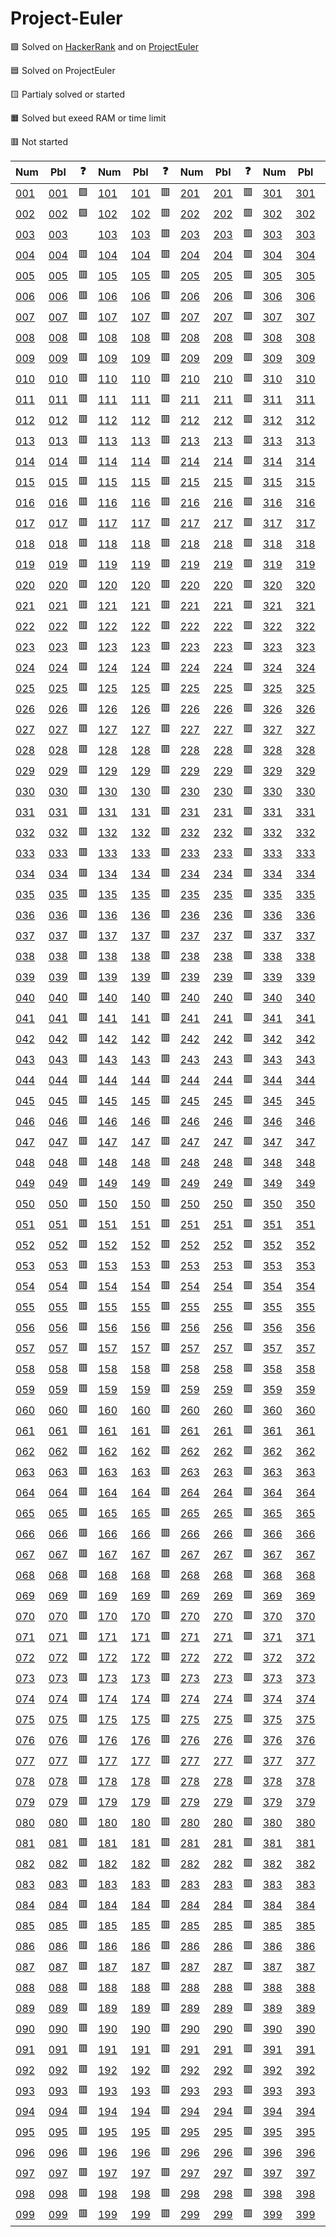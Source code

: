 # Project-Euler

🟩 Solved on [HackerRank](https://www.hackerrank.com/contests/projecteuler) and on [ProjectEuler](https://projecteuler.net)

🟦 Solved on ProjectEuler

🟨 Partialy solved or started

🟧 Solved but exeed RAM or time limit

🟥 Not started


| Num | Pbl | ❓ | Num | Pbl | ❓ | Num | Pbl | ❓ | Num | Pbl | ❓ |
| --- | --- | --- | --- | --- | --- | --- | --- | --- | --- | --- | --- |
| [001](python/001.py) | [001] | 🟩 | [101](python/101.py) | [101] | 🟥 | [201](python/201.py) | [201] | 🟥 | [301](python/301.py) | [301] | 🟥 |
| [002](python/002.py) | [002] | 🟩 | [102](python/102.py) | [102] | 🟥 | [202](python/202.py) | [202] | 🟥 | [302](python/302.py) | [302] | 🟥 |
| [003](python/003.py) | [003] |  | [103](python/103.py) | [103] | 🟥 | [203](python/203.py) | [203] | 🟥 | [303](python/303.py) | [303] | 🟥 |
| [004](python/004.py) | [004] | 🟥 | [104](python/104.py) | [104] | 🟥 | [204](python/204.py) | [204] | 🟥 | [304](python/304.py) | [304] | 🟥 |
| [005](python/005.py) | [005] | 🟥 | [105](python/105.py) | [105] | 🟥 | [205](python/205.py) | [205] | 🟥 | [305](python/305.py) | [305] | 🟥 |
| [006](python/006.py) | [006] | 🟥 | [106](python/106.py) | [106] | 🟥 | [206](python/206.py) | [206] | 🟥 | [306](python/306.py) | [306] | 🟥 |
| [007](python/007.py) | [007] | 🟥 | [107](python/107.py) | [107] | 🟥 | [207](python/207.py) | [207] | 🟥 | [307](python/307.py) | [307] | 🟥 |
| [008](python/008.py) | [008] | 🟥 | [108](python/108.py) | [108] | 🟥 | [208](python/208.py) | [208] | 🟥 | [308](python/308.py) | [308] | 🟥 |
| [009](python/009.py) | [009] | 🟥 | [109](python/109.py) | [109] | 🟥 | [209](python/209.py) | [209] | 🟥 | [309](python/309.py) | [309] | 🟥 |
| [010](python/010.py) | [010] | 🟥 | [110](python/110.py) | [110] | 🟥 | [210](python/210.py) | [210] | 🟥 | [310](python/310.py) | [310] | 🟥 |
| [011](python/011.py) | [011] | 🟥 | [111](python/111.py) | [111] | 🟥 | [211](python/211.py) | [211] | 🟥 | [311](python/311.py) | [311] | 🟥 |
| [012](python/012.py) | [012] | 🟥 | [112](python/112.py) | [112] | 🟥 | [212](python/212.py) | [212] | 🟥 | [312](python/312.py) | [312] | 🟥 |
| [013](python/013.py) | [013] | 🟥 | [113](python/113.py) | [113] | 🟥 | [213](python/213.py) | [213] | 🟥 | [313](python/313.py) | [313] | 🟥 |
| [014](python/014.py) | [014] | 🟥 | [114](python/114.py) | [114] | 🟥 | [214](python/214.py) | [214] | 🟥 | [314](python/314.py) | [314] | 🟥 |
| [015](python/015.py) | [015] | 🟥 | [115](python/115.py) | [115] | 🟥 | [215](python/215.py) | [215] | 🟥 | [315](python/315.py) | [315] | 🟥 |
| [016](python/016.py) | [016] | 🟥 | [116](python/116.py) | [116] | 🟥 | [216](python/216.py) | [216] | 🟥 | [316](python/316.py) | [316] | 🟥 |
| [017](python/017.py) | [017] | 🟥 | [117](python/117.py) | [117] | 🟥 | [217](python/217.py) | [217] | 🟥 | [317](python/317.py) | [317] | 🟥 |
| [018](python/018.py) | [018] | 🟥 | [118](python/118.py) | [118] | 🟥 | [218](python/218.py) | [218] | 🟥 | [318](python/318.py) | [318] | 🟥 |
| [019](python/019.py) | [019] | 🟥 | [119](python/119.py) | [119] | 🟥 | [219](python/219.py) | [219] | 🟥 | [319](python/319.py) | [319] | 🟥 |
| [020](python/020.py) | [020] | 🟥 | [120](python/120.py) | [120] | 🟥 | [220](python/220.py) | [220] | 🟥 | [320](python/320.py) | [320] | 🟥 |
| [021](python/021.py) | [021] | 🟥 | [121](python/121.py) | [121] | 🟥 | [221](python/221.py) | [221] | 🟥 | [321](python/321.py) | [321] | 🟥 |
| [022](python/022.py) | [022] | 🟥 | [122](python/122.py) | [122] | 🟥 | [222](python/222.py) | [222] | 🟥 | [322](python/322.py) | [322] | 🟥 |
| [023](python/023.py) | [023] | 🟥 | [123](python/123.py) | [123] | 🟥 | [223](python/223.py) | [223] | 🟥 | [323](python/323.py) | [323] | 🟥 |
| [024](python/024.py) | [024] | 🟥 | [124](python/124.py) | [124] | 🟥 | [224](python/224.py) | [224] | 🟥 | [324](python/324.py) | [324] | 🟥 |
| [025](python/025.py) | [025] | 🟥 | [125](python/125.py) | [125] | 🟥 | [225](python/225.py) | [225] | 🟥 | [325](python/325.py) | [325] | 🟥 |
| [026](python/026.py) | [026] | 🟥 | [126](python/126.py) | [126] | 🟥 | [226](python/226.py) | [226] | 🟥 | [326](python/326.py) | [326] | 🟥 |
| [027](python/027.py) | [027] | 🟥 | [127](python/127.py) | [127] | 🟥 | [227](python/227.py) | [227] | 🟥 | [327](python/327.py) | [327] | 🟥 |
| [028](python/028.py) | [028] | 🟥 | [128](python/128.py) | [128] | 🟥 | [228](python/228.py) | [228] | 🟥 | [328](python/328.py) | [328] | 🟥 |
| [029](python/029.py) | [029] | 🟥 | [129](python/129.py) | [129] | 🟥 | [229](python/229.py) | [229] | 🟥 | [329](python/329.py) | [329] | 🟥 |
| [030](python/030.py) | [030] | 🟥 | [130](python/130.py) | [130] | 🟥 | [230](python/230.py) | [230] | 🟥 | [330](python/330.py) | [330] | 🟥 |
| [031](python/031.py) | [031] | 🟥 | [131](python/131.py) | [131] | 🟥 | [231](python/231.py) | [231] | 🟥 | [331](python/331.py) | [331] | 🟥 |
| [032](python/032.py) | [032] | 🟥 | [132](python/132.py) | [132] | 🟥 | [232](python/232.py) | [232] | 🟥 | [332](python/332.py) | [332] | 🟥 |
| [033](python/033.py) | [033] | 🟥 | [133](python/133.py) | [133] | 🟥 | [233](python/233.py) | [233] | 🟥 | [333](python/333.py) | [333] | 🟥 |
| [034](python/034.py) | [034] | 🟥 | [134](python/134.py) | [134] | 🟥 | [234](python/234.py) | [234] | 🟥 | [334](python/334.py) | [334] | 🟥 |
| [035](python/035.py) | [035] | 🟥 | [135](python/135.py) | [135] | 🟥 | [235](python/235.py) | [235] | 🟥 | [335](python/335.py) | [335] | 🟥 |
| [036](python/036.py) | [036] | 🟥 | [136](python/136.py) | [136] | 🟥 | [236](python/236.py) | [236] | 🟥 | [336](python/336.py) | [336] | 🟥 |
| [037](python/037.py) | [037] | 🟥 | [137](python/137.py) | [137] | 🟥 | [237](python/237.py) | [237] | 🟥 | [337](python/337.py) | [337] | 🟥 |
| [038](python/038.py) | [038] | 🟥 | [138](python/138.py) | [138] | 🟥 | [238](python/238.py) | [238] | 🟥 | [338](python/338.py) | [338] | 🟥 |
| [039](python/039.py) | [039] | 🟥 | [139](python/139.py) | [139] | 🟥 | [239](python/239.py) | [239] | 🟥 | [339](python/339.py) | [339] | 🟥 |
| [040](python/040.py) | [040] | 🟥 | [140](python/140.py) | [140] | 🟥 | [240](python/240.py) | [240] | 🟥 | [340](python/340.py) | [340] | 🟥 |
| [041](python/041.py) | [041] | 🟥 | [141](python/141.py) | [141] | 🟥 | [241](python/241.py) | [241] | 🟥 | [341](python/341.py) | [341] | 🟥 |
| [042](python/042.py) | [042] | 🟥 | [142](python/142.py) | [142] | 🟥 | [242](python/242.py) | [242] | 🟥 | [342](python/342.py) | [342] | 🟥 |
| [043](python/043.py) | [043] | 🟥 | [143](python/143.py) | [143] | 🟥 | [243](python/243.py) | [243] | 🟥 | [343](python/343.py) | [343] | 🟥 |
| [044](python/044.py) | [044] | 🟥 | [144](python/144.py) | [144] | 🟥 | [244](python/244.py) | [244] | 🟥 | [344](python/344.py) | [344] | 🟥 |
| [045](python/045.py) | [045] | 🟥 | [145](python/145.py) | [145] | 🟥 | [245](python/245.py) | [245] | 🟥 | [345](python/345.py) | [345] | 🟥 |
| [046](python/046.py) | [046] | 🟥 | [146](python/146.py) | [146] | 🟥 | [246](python/246.py) | [246] | 🟥 | [346](python/346.py) | [346] | 🟥 |
| [047](python/047.py) | [047] | 🟥 | [147](python/147.py) | [147] | 🟥 | [247](python/247.py) | [247] | 🟥 | [347](python/347.py) | [347] | 🟥 |
| [048](python/048.py) | [048] | 🟥 | [148](python/148.py) | [148] | 🟥 | [248](python/248.py) | [248] | 🟥 | [348](python/348.py) | [348] | 🟥 |
| [049](python/049.py) | [049] | 🟥 | [149](python/149.py) | [149] | 🟥 | [249](python/249.py) | [249] | 🟥 | [349](python/349.py) | [349] | 🟥 |
| [050](python/050.py) | [050] | 🟥 | [150](python/150.py) | [150] | 🟥 | [250](python/250.py) | [250] | 🟥 | [350](python/350.py) | [350] | 🟥 |
| [051](python/051.py) | [051] | 🟥 | [151](python/151.py) | [151] | 🟥 | [251](python/251.py) | [251] | 🟥 | [351](python/351.py) | [351] | 🟥 |
| [052](python/052.py) | [052] | 🟥 | [152](python/152.py) | [152] | 🟥 | [252](python/252.py) | [252] | 🟥 | [352](python/352.py) | [352] | 🟥 |
| [053](python/053.py) | [053] | 🟥 | [153](python/153.py) | [153] | 🟥 | [253](python/253.py) | [253] | 🟥 | [353](python/353.py) | [353] | 🟥 |
| [054](python/054.py) | [054] | 🟥 | [154](python/154.py) | [154] | 🟥 | [254](python/254.py) | [254] | 🟥 | [354](python/354.py) | [354] | 🟥 |
| [055](python/055.py) | [055] | 🟥 | [155](python/155.py) | [155] | 🟥 | [255](python/255.py) | [255] | 🟥 | [355](python/355.py) | [355] | 🟥 |
| [056](python/056.py) | [056] | 🟥 | [156](python/156.py) | [156] | 🟥 | [256](python/256.py) | [256] | 🟥 | [356](python/356.py) | [356] | 🟥 |
| [057](python/057.py) | [057] | 🟥 | [157](python/157.py) | [157] | 🟥 | [257](python/257.py) | [257] | 🟥 | [357](python/357.py) | [357] | 🟥 |
| [058](python/058.py) | [058] | 🟥 | [158](python/158.py) | [158] | 🟥 | [258](python/258.py) | [258] | 🟥 | [358](python/358.py) | [358] | 🟥 |
| [059](python/059.py) | [059] | 🟥 | [159](python/159.py) | [159] | 🟥 | [259](python/259.py) | [259] | 🟥 | [359](python/359.py) | [359] | 🟥 |
| [060](python/060.py) | [060] | 🟥 | [160](python/160.py) | [160] | 🟥 | [260](python/260.py) | [260] | 🟥 | [360](python/360.py) | [360] | 🟥 |
| [061](python/061.py) | [061] | 🟥 | [161](python/161.py) | [161] | 🟥 | [261](python/261.py) | [261] | 🟥 | [361](python/361.py) | [361] | 🟥 |
| [062](python/062.py) | [062] | 🟥 | [162](python/162.py) | [162] | 🟥 | [262](python/262.py) | [262] | 🟥 | [362](python/362.py) | [362] | 🟥 |
| [063](python/063.py) | [063] | 🟥 | [163](python/163.py) | [163] | 🟥 | [263](python/263.py) | [263] | 🟥 | [363](python/363.py) | [363] | 🟥 |
| [064](python/064.py) | [064] | 🟥 | [164](python/164.py) | [164] | 🟥 | [264](python/264.py) | [264] | 🟥 | [364](python/364.py) | [364] | 🟥 |
| [065](python/065.py) | [065] | 🟥 | [165](python/165.py) | [165] | 🟥 | [265](python/265.py) | [265] | 🟥 | [365](python/365.py) | [365] | 🟥 |
| [066](python/066.py) | [066] | 🟥 | [166](python/166.py) | [166] | 🟥 | [266](python/266.py) | [266] | 🟥 | [366](python/366.py) | [366] | 🟥 |
| [067](python/067.py) | [067] | 🟥 | [167](python/167.py) | [167] | 🟥 | [267](python/267.py) | [267] | 🟥 | [367](python/367.py) | [367] | 🟥 |
| [068](python/068.py) | [068] | 🟥 | [168](python/168.py) | [168] | 🟥 | [268](python/268.py) | [268] | 🟥 | [368](python/368.py) | [368] | 🟥 |
| [069](python/069.py) | [069] | 🟥 | [169](python/169.py) | [169] | 🟥 | [269](python/269.py) | [269] | 🟥 | [369](python/369.py) | [369] | 🟥 |
| [070](python/070.py) | [070] | 🟥 | [170](python/170.py) | [170] | 🟥 | [270](python/270.py) | [270] | 🟥 | [370](python/370.py) | [370] | 🟥 |
| [071](python/071.py) | [071] | 🟥 | [171](python/171.py) | [171] | 🟥 | [271](python/271.py) | [271] | 🟥 | [371](python/371.py) | [371] | 🟥 |
| [072](python/072.py) | [072] | 🟥 | [172](python/172.py) | [172] | 🟥 | [272](python/272.py) | [272] | 🟥 | [372](python/372.py) | [372] | 🟥 |
| [073](python/073.py) | [073] | 🟥 | [173](python/173.py) | [173] | 🟥 | [273](python/273.py) | [273] | 🟥 | [373](python/373.py) | [373] | 🟥 |
| [074](python/074.py) | [074] | 🟥 | [174](python/174.py) | [174] | 🟥 | [274](python/274.py) | [274] | 🟥 | [374](python/374.py) | [374] | 🟥 |
| [075](python/075.py) | [075] | 🟥 | [175](python/175.py) | [175] | 🟥 | [275](python/275.py) | [275] | 🟥 | [375](python/375.py) | [375] | 🟥 |
| [076](python/076.py) | [076] | 🟥 | [176](python/176.py) | [176] | 🟥 | [276](python/276.py) | [276] | 🟥 | [376](python/376.py) | [376] | 🟥 |
| [077](python/077.py) | [077] | 🟥 | [177](python/177.py) | [177] | 🟥 | [277](python/277.py) | [277] | 🟥 | [377](python/377.py) | [377] | 🟥 |
| [078](python/078.py) | [078] | 🟥 | [178](python/178.py) | [178] | 🟥 | [278](python/278.py) | [278] | 🟥 | [378](python/378.py) | [378] | 🟥 |
| [079](python/079.py) | [079] | 🟥 | [179](python/179.py) | [179] | 🟥 | [279](python/279.py) | [279] | 🟥 | [379](python/379.py) | [379] | 🟥 |
| [080](python/080.py) | [080] | 🟥 | [180](python/180.py) | [180] | 🟥 | [280](python/280.py) | [280] | 🟥 | [380](python/380.py) | [380] | 🟥 |
| [081](python/081.py) | [081] | 🟥 | [181](python/181.py) | [181] | 🟥 | [281](python/281.py) | [281] | 🟥 | [381](python/381.py) | [381] | 🟥 |
| [082](python/082.py) | [082] | 🟥 | [182](python/182.py) | [182] | 🟥 | [282](python/282.py) | [282] | 🟥 | [382](python/382.py) | [382] | 🟥 |
| [083](python/083.py) | [083] | 🟥 | [183](python/183.py) | [183] | 🟥 | [283](python/283.py) | [283] | 🟥 | [383](python/383.py) | [383] | 🟥 |
| [084](python/084.py) | [084] | 🟥 | [184](python/184.py) | [184] | 🟥 | [284](python/284.py) | [284] | 🟥 | [384](python/384.py) | [384] | 🟥 |
| [085](python/085.py) | [085] | 🟥 | [185](python/185.py) | [185] | 🟥 | [285](python/285.py) | [285] | 🟥 | [385](python/385.py) | [385] | 🟥 |
| [086](python/086.py) | [086] | 🟥 | [186](python/186.py) | [186] | 🟥 | [286](python/286.py) | [286] | 🟥 | [386](python/386.py) | [386] | 🟥 |
| [087](python/087.py) | [087] | 🟥 | [187](python/187.py) | [187] | 🟥 | [287](python/287.py) | [287] | 🟥 | [387](python/387.py) | [387] | 🟥 |
| [088](python/088.py) | [088] | 🟥 | [188](python/188.py) | [188] | 🟥 | [288](python/288.py) | [288] | 🟥 | [388](python/388.py) | [388] | 🟥 |
| [089](python/089.py) | [089] | 🟥 | [189](python/189.py) | [189] | 🟥 | [289](python/289.py) | [289] | 🟥 | [389](python/389.py) | [389] | 🟥 |
| [090](python/090.py) | [090] | 🟥 | [190](python/190.py) | [190] | 🟥 | [290](python/290.py) | [290] | 🟥 | [390](python/390.py) | [390] | 🟥 |
| [091](python/091.py) | [091] | 🟥 | [191](python/191.py) | [191] | 🟥 | [291](python/291.py) | [291] | 🟥 | [391](python/391.py) | [391] | 🟥 |
| [092](python/092.py) | [092] | 🟥 | [192](python/192.py) | [192] | 🟥 | [292](python/292.py) | [292] | 🟥 | [392](python/392.py) | [392] | 🟥 |
| [093](python/093.py) | [093] | 🟥 | [193](python/193.py) | [193] | 🟥 | [293](python/293.py) | [293] | 🟥 | [393](python/393.py) | [393] | 🟥 |
| [094](python/094.py) | [094] | 🟥 | [194](python/194.py) | [194] | 🟥 | [294](python/294.py) | [294] | 🟥 | [394](python/394.py) | [394] | 🟥 |
| [095](python/095.py) | [095] | 🟥 | [195](python/195.py) | [195] | 🟥 | [295](python/295.py) | [295] | 🟥 | [395](python/395.py) | [395] | 🟥 |
| [096](python/096.py) | [096] | 🟥 | [196](python/196.py) | [196] | 🟥 | [296](python/296.py) | [296] | 🟥 | [396](python/396.py) | [396] | 🟥 |
| [097](python/097.py) | [097] | 🟥 | [197](python/197.py) | [197] | 🟥 | [297](python/297.py) | [297] | 🟥 | [397](python/397.py) | [397] | 🟥 |
| [098](python/098.py) | [098] | 🟥 | [198](python/198.py) | [198] | 🟥 | [298](python/298.py) | [298] | 🟥 | [398](python/398.py) | [398] | 🟥 |
| [099](python/099.py) | [099] | 🟥 | [199](python/199.py) | [199] | 🟥 | [299](python/299.py) | [299] | 🟥 | [399](python/399.py) | [399] | 🟥 |

[001]:https://www.hackerrank.com/contests/projecteuler/challenges/euler001
[002]:https://www.hackerrank.com/contests/projecteuler/challenges/euler002
[003]:https://www.hackerrank.com/contests/projecteuler/challenges/euler003
[004]:https://www.hackerrank.com/contests/projecteuler/challenges/euler004
[005]:https://www.hackerrank.com/contests/projecteuler/challenges/euler005
[006]:https://www.hackerrank.com/contests/projecteuler/challenges/euler006
[007]:https://www.hackerrank.com/contests/projecteuler/challenges/euler007
[008]:https://www.hackerrank.com/contests/projecteuler/challenges/euler008
[009]:https://www.hackerrank.com/contests/projecteuler/challenges/euler009
[010]:https://www.hackerrank.com/contests/projecteuler/challenges/euler010
[011]:https://www.hackerrank.com/contests/projecteuler/challenges/euler011
[012]:https://www.hackerrank.com/contests/projecteuler/challenges/euler012
[013]:https://www.hackerrank.com/contests/projecteuler/challenges/euler013
[014]:https://www.hackerrank.com/contests/projecteuler/challenges/euler014
[015]:https://www.hackerrank.com/contests/projecteuler/challenges/euler015
[016]:https://www.hackerrank.com/contests/projecteuler/challenges/euler016
[017]:https://www.hackerrank.com/contests/projecteuler/challenges/euler017
[018]:https://www.hackerrank.com/contests/projecteuler/challenges/euler018
[019]:https://www.hackerrank.com/contests/projecteuler/challenges/euler019
[020]:https://www.hackerrank.com/contests/projecteuler/challenges/euler020
[021]:https://www.hackerrank.com/contests/projecteuler/challenges/euler021
[022]:https://www.hackerrank.com/contests/projecteuler/challenges/euler022
[023]:https://www.hackerrank.com/contests/projecteuler/challenges/euler023
[024]:https://www.hackerrank.com/contests/projecteuler/challenges/euler024
[025]:https://www.hackerrank.com/contests/projecteuler/challenges/euler025
[026]:https://www.hackerrank.com/contests/projecteuler/challenges/euler026
[027]:https://www.hackerrank.com/contests/projecteuler/challenges/euler027
[028]:https://www.hackerrank.com/contests/projecteuler/challenges/euler028
[029]:https://www.hackerrank.com/contests/projecteuler/challenges/euler029
[030]:https://www.hackerrank.com/contests/projecteuler/challenges/euler030
[031]:https://www.hackerrank.com/contests/projecteuler/challenges/euler031
[032]:https://www.hackerrank.com/contests/projecteuler/challenges/euler032
[033]:https://www.hackerrank.com/contests/projecteuler/challenges/euler033
[034]:https://www.hackerrank.com/contests/projecteuler/challenges/euler034
[035]:https://www.hackerrank.com/contests/projecteuler/challenges/euler035
[036]:https://www.hackerrank.com/contests/projecteuler/challenges/euler036
[037]:https://www.hackerrank.com/contests/projecteuler/challenges/euler037
[038]:https://www.hackerrank.com/contests/projecteuler/challenges/euler038
[039]:https://www.hackerrank.com/contests/projecteuler/challenges/euler039
[040]:https://www.hackerrank.com/contests/projecteuler/challenges/euler040
[041]:https://www.hackerrank.com/contests/projecteuler/challenges/euler041
[042]:https://www.hackerrank.com/contests/projecteuler/challenges/euler042
[043]:https://www.hackerrank.com/contests/projecteuler/challenges/euler043
[044]:https://www.hackerrank.com/contests/projecteuler/challenges/euler044
[045]:https://www.hackerrank.com/contests/projecteuler/challenges/euler045
[046]:https://www.hackerrank.com/contests/projecteuler/challenges/euler046
[047]:https://www.hackerrank.com/contests/projecteuler/challenges/euler047
[048]:https://www.hackerrank.com/contests/projecteuler/challenges/euler048
[049]:https://www.hackerrank.com/contests/projecteuler/challenges/euler049
[050]:https://www.hackerrank.com/contests/projecteuler/challenges/euler050
[051]:https://www.hackerrank.com/contests/projecteuler/challenges/euler051
[052]:https://www.hackerrank.com/contests/projecteuler/challenges/euler052
[053]:https://www.hackerrank.com/contests/projecteuler/challenges/euler053
[054]:https://www.hackerrank.com/contests/projecteuler/challenges/euler054
[055]:https://www.hackerrank.com/contests/projecteuler/challenges/euler055
[056]:https://www.hackerrank.com/contests/projecteuler/challenges/euler056
[057]:https://www.hackerrank.com/contests/projecteuler/challenges/euler057
[058]:https://www.hackerrank.com/contests/projecteuler/challenges/euler058
[059]:https://www.hackerrank.com/contests/projecteuler/challenges/euler059
[060]:https://www.hackerrank.com/contests/projecteuler/challenges/euler060
[061]:https://www.hackerrank.com/contests/projecteuler/challenges/euler061
[062]:https://www.hackerrank.com/contests/projecteuler/challenges/euler062
[063]:https://www.hackerrank.com/contests/projecteuler/challenges/euler063
[064]:https://www.hackerrank.com/contests/projecteuler/challenges/euler064
[065]:https://www.hackerrank.com/contests/projecteuler/challenges/euler065
[066]:https://www.hackerrank.com/contests/projecteuler/challenges/euler066
[067]:https://www.hackerrank.com/contests/projecteuler/challenges/euler067
[068]:https://www.hackerrank.com/contests/projecteuler/challenges/euler068
[069]:https://www.hackerrank.com/contests/projecteuler/challenges/euler069
[070]:https://www.hackerrank.com/contests/projecteuler/challenges/euler070
[071]:https://www.hackerrank.com/contests/projecteuler/challenges/euler071
[072]:https://www.hackerrank.com/contests/projecteuler/challenges/euler072
[073]:https://www.hackerrank.com/contests/projecteuler/challenges/euler073
[074]:https://www.hackerrank.com/contests/projecteuler/challenges/euler074
[075]:https://www.hackerrank.com/contests/projecteuler/challenges/euler075
[076]:https://www.hackerrank.com/contests/projecteuler/challenges/euler076
[077]:https://www.hackerrank.com/contests/projecteuler/challenges/euler077
[078]:https://www.hackerrank.com/contests/projecteuler/challenges/euler078
[079]:https://www.hackerrank.com/contests/projecteuler/challenges/euler079
[080]:https://www.hackerrank.com/contests/projecteuler/challenges/euler080
[081]:https://www.hackerrank.com/contests/projecteuler/challenges/euler081
[082]:https://www.hackerrank.com/contests/projecteuler/challenges/euler082
[083]:https://www.hackerrank.com/contests/projecteuler/challenges/euler083
[084]:https://www.hackerrank.com/contests/projecteuler/challenges/euler084
[085]:https://www.hackerrank.com/contests/projecteuler/challenges/euler085
[086]:https://www.hackerrank.com/contests/projecteuler/challenges/euler086
[087]:https://www.hackerrank.com/contests/projecteuler/challenges/euler087
[088]:https://www.hackerrank.com/contests/projecteuler/challenges/euler088
[089]:https://www.hackerrank.com/contests/projecteuler/challenges/euler089
[090]:https://www.hackerrank.com/contests/projecteuler/challenges/euler090
[091]:https://www.hackerrank.com/contests/projecteuler/challenges/euler091
[092]:https://www.hackerrank.com/contests/projecteuler/challenges/euler092
[093]:https://www.hackerrank.com/contests/projecteuler/challenges/euler093
[094]:https://www.hackerrank.com/contests/projecteuler/challenges/euler094
[095]:https://www.hackerrank.com/contests/projecteuler/challenges/euler095
[096]:https://www.hackerrank.com/contests/projecteuler/challenges/euler096
[097]:https://www.hackerrank.com/contests/projecteuler/challenges/euler097
[098]:https://www.hackerrank.com/contests/projecteuler/challenges/euler098
[099]:https://www.hackerrank.com/contests/projecteuler/challenges/euler099
[100]:https://www.hackerrank.com/contests/projecteuler/challenges/euler100
[101]:https://www.hackerrank.com/contests/projecteuler/challenges/euler101
[102]:https://www.hackerrank.com/contests/projecteuler/challenges/euler102
[103]:https://www.hackerrank.com/contests/projecteuler/challenges/euler103
[104]:https://www.hackerrank.com/contests/projecteuler/challenges/euler104
[105]:https://www.hackerrank.com/contests/projecteuler/challenges/euler105
[106]:https://www.hackerrank.com/contests/projecteuler/challenges/euler106
[107]:https://www.hackerrank.com/contests/projecteuler/challenges/euler107
[108]:https://www.hackerrank.com/contests/projecteuler/challenges/euler108
[109]:https://www.hackerrank.com/contests/projecteuler/challenges/euler109
[110]:https://www.hackerrank.com/contests/projecteuler/challenges/euler110
[111]:https://www.hackerrank.com/contests/projecteuler/challenges/euler111
[112]:https://www.hackerrank.com/contests/projecteuler/challenges/euler112
[113]:https://www.hackerrank.com/contests/projecteuler/challenges/euler113
[114]:https://www.hackerrank.com/contests/projecteuler/challenges/euler114
[115]:https://www.hackerrank.com/contests/projecteuler/challenges/euler115
[116]:https://www.hackerrank.com/contests/projecteuler/challenges/euler116
[117]:https://www.hackerrank.com/contests/projecteuler/challenges/euler117
[118]:https://www.hackerrank.com/contests/projecteuler/challenges/euler118
[119]:https://www.hackerrank.com/contests/projecteuler/challenges/euler119
[120]:https://www.hackerrank.com/contests/projecteuler/challenges/euler120
[121]:https://www.hackerrank.com/contests/projecteuler/challenges/euler121
[122]:https://www.hackerrank.com/contests/projecteuler/challenges/euler122
[123]:https://www.hackerrank.com/contests/projecteuler/challenges/euler123
[124]:https://www.hackerrank.com/contests/projecteuler/challenges/euler124
[125]:https://www.hackerrank.com/contests/projecteuler/challenges/euler125
[126]:https://www.hackerrank.com/contests/projecteuler/challenges/euler126
[127]:https://www.hackerrank.com/contests/projecteuler/challenges/euler127
[128]:https://www.hackerrank.com/contests/projecteuler/challenges/euler128
[129]:https://www.hackerrank.com/contests/projecteuler/challenges/euler129
[130]:https://www.hackerrank.com/contests/projecteuler/challenges/euler130
[131]:https://www.hackerrank.com/contests/projecteuler/challenges/euler131
[132]:https://www.hackerrank.com/contests/projecteuler/challenges/euler132
[133]:https://www.hackerrank.com/contests/projecteuler/challenges/euler133
[134]:https://www.hackerrank.com/contests/projecteuler/challenges/euler134
[135]:https://www.hackerrank.com/contests/projecteuler/challenges/euler135
[136]:https://www.hackerrank.com/contests/projecteuler/challenges/euler136
[137]:https://www.hackerrank.com/contests/projecteuler/challenges/euler137
[138]:https://www.hackerrank.com/contests/projecteuler/challenges/euler138
[139]:https://www.hackerrank.com/contests/projecteuler/challenges/euler139
[140]:https://www.hackerrank.com/contests/projecteuler/challenges/euler140
[141]:https://www.hackerrank.com/contests/projecteuler/challenges/euler141
[142]:https://www.hackerrank.com/contests/projecteuler/challenges/euler142
[143]:https://www.hackerrank.com/contests/projecteuler/challenges/euler143
[144]:https://www.hackerrank.com/contests/projecteuler/challenges/euler144
[145]:https://www.hackerrank.com/contests/projecteuler/challenges/euler145
[146]:https://www.hackerrank.com/contests/projecteuler/challenges/euler146
[147]:https://www.hackerrank.com/contests/projecteuler/challenges/euler147
[148]:https://www.hackerrank.com/contests/projecteuler/challenges/euler148
[149]:https://www.hackerrank.com/contests/projecteuler/challenges/euler149
[150]:https://www.hackerrank.com/contests/projecteuler/challenges/euler150
[151]:https://www.hackerrank.com/contests/projecteuler/challenges/euler151
[152]:https://www.hackerrank.com/contests/projecteuler/challenges/euler152
[153]:https://www.hackerrank.com/contests/projecteuler/challenges/euler153
[154]:https://www.hackerrank.com/contests/projecteuler/challenges/euler154
[155]:https://www.hackerrank.com/contests/projecteuler/challenges/euler155
[156]:https://www.hackerrank.com/contests/projecteuler/challenges/euler156
[157]:https://www.hackerrank.com/contests/projecteuler/challenges/euler157
[158]:https://www.hackerrank.com/contests/projecteuler/challenges/euler158
[159]:https://www.hackerrank.com/contests/projecteuler/challenges/euler159
[160]:https://www.hackerrank.com/contests/projecteuler/challenges/euler160
[161]:https://www.hackerrank.com/contests/projecteuler/challenges/euler161
[162]:https://www.hackerrank.com/contests/projecteuler/challenges/euler162
[163]:https://www.hackerrank.com/contests/projecteuler/challenges/euler163
[164]:https://www.hackerrank.com/contests/projecteuler/challenges/euler164
[165]:https://www.hackerrank.com/contests/projecteuler/challenges/euler165
[166]:https://www.hackerrank.com/contests/projecteuler/challenges/euler166
[167]:https://www.hackerrank.com/contests/projecteuler/challenges/euler167
[168]:https://www.hackerrank.com/contests/projecteuler/challenges/euler168
[169]:https://www.hackerrank.com/contests/projecteuler/challenges/euler169
[170]:https://www.hackerrank.com/contests/projecteuler/challenges/euler170
[171]:https://www.hackerrank.com/contests/projecteuler/challenges/euler171
[172]:https://www.hackerrank.com/contests/projecteuler/challenges/euler172
[173]:https://www.hackerrank.com/contests/projecteuler/challenges/euler173
[174]:https://www.hackerrank.com/contests/projecteuler/challenges/euler174
[175]:https://www.hackerrank.com/contests/projecteuler/challenges/euler175
[176]:https://www.hackerrank.com/contests/projecteuler/challenges/euler176
[177]:https://www.hackerrank.com/contests/projecteuler/challenges/euler177
[178]:https://www.hackerrank.com/contests/projecteuler/challenges/euler178
[179]:https://www.hackerrank.com/contests/projecteuler/challenges/euler179
[180]:https://www.hackerrank.com/contests/projecteuler/challenges/euler180
[181]:https://www.hackerrank.com/contests/projecteuler/challenges/euler181
[182]:https://www.hackerrank.com/contests/projecteuler/challenges/euler182
[183]:https://www.hackerrank.com/contests/projecteuler/challenges/euler183
[184]:https://www.hackerrank.com/contests/projecteuler/challenges/euler184
[185]:https://www.hackerrank.com/contests/projecteuler/challenges/euler185
[186]:https://www.hackerrank.com/contests/projecteuler/challenges/euler186
[187]:https://www.hackerrank.com/contests/projecteuler/challenges/euler187
[188]:https://www.hackerrank.com/contests/projecteuler/challenges/euler188
[189]:https://www.hackerrank.com/contests/projecteuler/challenges/euler189
[190]:https://www.hackerrank.com/contests/projecteuler/challenges/euler190
[191]:https://www.hackerrank.com/contests/projecteuler/challenges/euler191
[192]:https://www.hackerrank.com/contests/projecteuler/challenges/euler192
[193]:https://www.hackerrank.com/contests/projecteuler/challenges/euler193
[194]:https://www.hackerrank.com/contests/projecteuler/challenges/euler194
[195]:https://www.hackerrank.com/contests/projecteuler/challenges/euler195
[196]:https://www.hackerrank.com/contests/projecteuler/challenges/euler196
[197]:https://www.hackerrank.com/contests/projecteuler/challenges/euler197
[198]:https://www.hackerrank.com/contests/projecteuler/challenges/euler198
[199]:https://www.hackerrank.com/contests/projecteuler/challenges/euler199
[200]:https://www.hackerrank.com/contests/projecteuler/challenges/euler200
[201]:https://www.hackerrank.com/contests/projecteuler/challenges/euler201
[202]:https://www.hackerrank.com/contests/projecteuler/challenges/euler202
[203]:https://www.hackerrank.com/contests/projecteuler/challenges/euler203
[204]:https://www.hackerrank.com/contests/projecteuler/challenges/euler204
[205]:https://www.hackerrank.com/contests/projecteuler/challenges/euler205
[206]:https://www.hackerrank.com/contests/projecteuler/challenges/euler206
[207]:https://www.hackerrank.com/contests/projecteuler/challenges/euler207
[208]:https://www.hackerrank.com/contests/projecteuler/challenges/euler208
[209]:https://www.hackerrank.com/contests/projecteuler/challenges/euler209
[210]:https://www.hackerrank.com/contests/projecteuler/challenges/euler210
[211]:https://www.hackerrank.com/contests/projecteuler/challenges/euler211
[212]:https://www.hackerrank.com/contests/projecteuler/challenges/euler212
[213]:https://www.hackerrank.com/contests/projecteuler/challenges/euler213
[214]:https://www.hackerrank.com/contests/projecteuler/challenges/euler214
[215]:https://www.hackerrank.com/contests/projecteuler/challenges/euler215
[216]:https://www.hackerrank.com/contests/projecteuler/challenges/euler216
[217]:https://www.hackerrank.com/contests/projecteuler/challenges/euler217
[218]:https://www.hackerrank.com/contests/projecteuler/challenges/euler218
[219]:https://www.hackerrank.com/contests/projecteuler/challenges/euler219
[220]:https://www.hackerrank.com/contests/projecteuler/challenges/euler220
[221]:https://www.hackerrank.com/contests/projecteuler/challenges/euler221
[222]:https://www.hackerrank.com/contests/projecteuler/challenges/euler222
[223]:https://www.hackerrank.com/contests/projecteuler/challenges/euler223
[224]:https://www.hackerrank.com/contests/projecteuler/challenges/euler224
[225]:https://www.hackerrank.com/contests/projecteuler/challenges/euler225
[226]:https://www.hackerrank.com/contests/projecteuler/challenges/euler226
[227]:https://www.hackerrank.com/contests/projecteuler/challenges/euler227
[228]:https://www.hackerrank.com/contests/projecteuler/challenges/euler228
[229]:https://www.hackerrank.com/contests/projecteuler/challenges/euler229
[230]:https://www.hackerrank.com/contests/projecteuler/challenges/euler230
[231]:https://www.hackerrank.com/contests/projecteuler/challenges/euler231
[232]:https://www.hackerrank.com/contests/projecteuler/challenges/euler232
[233]:https://www.hackerrank.com/contests/projecteuler/challenges/euler233
[234]:https://www.hackerrank.com/contests/projecteuler/challenges/euler234
[235]:https://www.hackerrank.com/contests/projecteuler/challenges/euler235
[236]:https://www.hackerrank.com/contests/projecteuler/challenges/euler236
[237]:https://www.hackerrank.com/contests/projecteuler/challenges/euler237
[238]:https://www.hackerrank.com/contests/projecteuler/challenges/euler238
[239]:https://www.hackerrank.com/contests/projecteuler/challenges/euler239
[240]:https://www.hackerrank.com/contests/projecteuler/challenges/euler240
[241]:https://www.hackerrank.com/contests/projecteuler/challenges/euler241
[242]:https://www.hackerrank.com/contests/projecteuler/challenges/euler242
[243]:https://www.hackerrank.com/contests/projecteuler/challenges/euler243
[244]:https://www.hackerrank.com/contests/projecteuler/challenges/euler244
[245]:https://www.hackerrank.com/contests/projecteuler/challenges/euler245
[246]:https://www.hackerrank.com/contests/projecteuler/challenges/euler246
[247]:https://www.hackerrank.com/contests/projecteuler/challenges/euler247
[248]:https://www.hackerrank.com/contests/projecteuler/challenges/euler248
[249]:https://www.hackerrank.com/contests/projecteuler/challenges/euler249
[250]:https://www.hackerrank.com/contests/projecteuler/challenges/euler250
[251]:https://www.hackerrank.com/contests/projecteuler/challenges/euler251
[252]:https://www.hackerrank.com/contests/projecteuler/challenges/euler252
[253]:https://www.hackerrank.com/contests/projecteuler/challenges/euler253
[254]:https://www.hackerrank.com/contests/projecteuler/challenges/euler254
[255]:https://www.hackerrank.com/contests/projecteuler/challenges/euler255
[256]:https://www.hackerrank.com/contests/projecteuler/challenges/euler256
[257]:https://www.hackerrank.com/contests/projecteuler/challenges/euler257
[258]:https://www.hackerrank.com/contests/projecteuler/challenges/euler258
[259]:https://www.hackerrank.com/contests/projecteuler/challenges/euler259
[260]:https://www.hackerrank.com/contests/projecteuler/challenges/euler260
[261]:https://www.hackerrank.com/contests/projecteuler/challenges/euler261
[262]:https://www.hackerrank.com/contests/projecteuler/challenges/euler262
[263]:https://www.hackerrank.com/contests/projecteuler/challenges/euler263
[264]:https://www.hackerrank.com/contests/projecteuler/challenges/euler264
[265]:https://www.hackerrank.com/contests/projecteuler/challenges/euler265
[266]:https://www.hackerrank.com/contests/projecteuler/challenges/euler266
[267]:https://www.hackerrank.com/contests/projecteuler/challenges/euler267
[268]:https://www.hackerrank.com/contests/projecteuler/challenges/euler268
[269]:https://www.hackerrank.com/contests/projecteuler/challenges/euler269
[270]:https://www.hackerrank.com/contests/projecteuler/challenges/euler270
[271]:https://www.hackerrank.com/contests/projecteuler/challenges/euler271
[272]:https://www.hackerrank.com/contests/projecteuler/challenges/euler272
[273]:https://www.hackerrank.com/contests/projecteuler/challenges/euler273
[274]:https://www.hackerrank.com/contests/projecteuler/challenges/euler274
[275]:https://www.hackerrank.com/contests/projecteuler/challenges/euler275
[276]:https://www.hackerrank.com/contests/projecteuler/challenges/euler276
[277]:https://www.hackerrank.com/contests/projecteuler/challenges/euler277
[278]:https://www.hackerrank.com/contests/projecteuler/challenges/euler278
[279]:https://www.hackerrank.com/contests/projecteuler/challenges/euler279
[280]:https://www.hackerrank.com/contests/projecteuler/challenges/euler280
[281]:https://www.hackerrank.com/contests/projecteuler/challenges/euler281
[282]:https://www.hackerrank.com/contests/projecteuler/challenges/euler282
[283]:https://www.hackerrank.com/contests/projecteuler/challenges/euler283
[284]:https://www.hackerrank.com/contests/projecteuler/challenges/euler284
[285]:https://www.hackerrank.com/contests/projecteuler/challenges/euler285
[286]:https://www.hackerrank.com/contests/projecteuler/challenges/euler286
[287]:https://www.hackerrank.com/contests/projecteuler/challenges/euler287
[288]:https://www.hackerrank.com/contests/projecteuler/challenges/euler288
[289]:https://www.hackerrank.com/contests/projecteuler/challenges/euler289
[290]:https://www.hackerrank.com/contests/projecteuler/challenges/euler290
[291]:https://www.hackerrank.com/contests/projecteuler/challenges/euler291
[292]:https://www.hackerrank.com/contests/projecteuler/challenges/euler292
[293]:https://www.hackerrank.com/contests/projecteuler/challenges/euler293
[294]:https://www.hackerrank.com/contests/projecteuler/challenges/euler294
[295]:https://www.hackerrank.com/contests/projecteuler/challenges/euler295
[296]:https://www.hackerrank.com/contests/projecteuler/challenges/euler296
[297]:https://www.hackerrank.com/contests/projecteuler/challenges/euler297
[298]:https://www.hackerrank.com/contests/projecteuler/challenges/euler298
[299]:https://www.hackerrank.com/contests/projecteuler/challenges/euler299
[300]:https://www.hackerrank.com/contests/projecteuler/challenges/euler300
[301]:https://www.hackerrank.com/contests/projecteuler/challenges/euler301
[302]:https://www.hackerrank.com/contests/projecteuler/challenges/euler302
[303]:https://www.hackerrank.com/contests/projecteuler/challenges/euler303
[304]:https://www.hackerrank.com/contests/projecteuler/challenges/euler304
[305]:https://www.hackerrank.com/contests/projecteuler/challenges/euler305
[306]:https://www.hackerrank.com/contests/projecteuler/challenges/euler306
[307]:https://www.hackerrank.com/contests/projecteuler/challenges/euler307
[308]:https://www.hackerrank.com/contests/projecteuler/challenges/euler308
[309]:https://www.hackerrank.com/contests/projecteuler/challenges/euler309
[310]:https://www.hackerrank.com/contests/projecteuler/challenges/euler310
[311]:https://www.hackerrank.com/contests/projecteuler/challenges/euler311
[312]:https://www.hackerrank.com/contests/projecteuler/challenges/euler312
[313]:https://www.hackerrank.com/contests/projecteuler/challenges/euler313
[314]:https://www.hackerrank.com/contests/projecteuler/challenges/euler314
[315]:https://www.hackerrank.com/contests/projecteuler/challenges/euler315
[316]:https://www.hackerrank.com/contests/projecteuler/challenges/euler316
[317]:https://www.hackerrank.com/contests/projecteuler/challenges/euler317
[318]:https://www.hackerrank.com/contests/projecteuler/challenges/euler318
[319]:https://www.hackerrank.com/contests/projecteuler/challenges/euler319
[320]:https://www.hackerrank.com/contests/projecteuler/challenges/euler320
[321]:https://www.hackerrank.com/contests/projecteuler/challenges/euler321
[322]:https://www.hackerrank.com/contests/projecteuler/challenges/euler322
[323]:https://www.hackerrank.com/contests/projecteuler/challenges/euler323
[324]:https://www.hackerrank.com/contests/projecteuler/challenges/euler324
[325]:https://www.hackerrank.com/contests/projecteuler/challenges/euler325
[326]:https://www.hackerrank.com/contests/projecteuler/challenges/euler326
[327]:https://www.hackerrank.com/contests/projecteuler/challenges/euler327
[328]:https://www.hackerrank.com/contests/projecteuler/challenges/euler328
[329]:https://www.hackerrank.com/contests/projecteuler/challenges/euler329
[330]:https://www.hackerrank.com/contests/projecteuler/challenges/euler330
[331]:https://www.hackerrank.com/contests/projecteuler/challenges/euler331
[332]:https://www.hackerrank.com/contests/projecteuler/challenges/euler332
[333]:https://www.hackerrank.com/contests/projecteuler/challenges/euler333
[334]:https://www.hackerrank.com/contests/projecteuler/challenges/euler334
[335]:https://www.hackerrank.com/contests/projecteuler/challenges/euler335
[336]:https://www.hackerrank.com/contests/projecteuler/challenges/euler336
[337]:https://www.hackerrank.com/contests/projecteuler/challenges/euler337
[338]:https://www.hackerrank.com/contests/projecteuler/challenges/euler338
[339]:https://www.hackerrank.com/contests/projecteuler/challenges/euler339
[340]:https://www.hackerrank.com/contests/projecteuler/challenges/euler340
[341]:https://www.hackerrank.com/contests/projecteuler/challenges/euler341
[342]:https://www.hackerrank.com/contests/projecteuler/challenges/euler342
[343]:https://www.hackerrank.com/contests/projecteuler/challenges/euler343
[344]:https://www.hackerrank.com/contests/projecteuler/challenges/euler344
[345]:https://www.hackerrank.com/contests/projecteuler/challenges/euler345
[346]:https://www.hackerrank.com/contests/projecteuler/challenges/euler346
[347]:https://www.hackerrank.com/contests/projecteuler/challenges/euler347
[348]:https://www.hackerrank.com/contests/projecteuler/challenges/euler348
[349]:https://www.hackerrank.com/contests/projecteuler/challenges/euler349
[350]:https://www.hackerrank.com/contests/projecteuler/challenges/euler350
[351]:https://www.hackerrank.com/contests/projecteuler/challenges/euler351
[352]:https://www.hackerrank.com/contests/projecteuler/challenges/euler352
[353]:https://www.hackerrank.com/contests/projecteuler/challenges/euler353
[354]:https://www.hackerrank.com/contests/projecteuler/challenges/euler354
[355]:https://www.hackerrank.com/contests/projecteuler/challenges/euler355
[356]:https://www.hackerrank.com/contests/projecteuler/challenges/euler356
[357]:https://www.hackerrank.com/contests/projecteuler/challenges/euler357
[358]:https://www.hackerrank.com/contests/projecteuler/challenges/euler358
[359]:https://www.hackerrank.com/contests/projecteuler/challenges/euler359
[360]:https://www.hackerrank.com/contests/projecteuler/challenges/euler360
[361]:https://www.hackerrank.com/contests/projecteuler/challenges/euler361
[362]:https://www.hackerrank.com/contests/projecteuler/challenges/euler362
[363]:https://www.hackerrank.com/contests/projecteuler/challenges/euler363
[364]:https://www.hackerrank.com/contests/projecteuler/challenges/euler364
[365]:https://www.hackerrank.com/contests/projecteuler/challenges/euler365
[366]:https://www.hackerrank.com/contests/projecteuler/challenges/euler366
[367]:https://www.hackerrank.com/contests/projecteuler/challenges/euler367
[368]:https://www.hackerrank.com/contests/projecteuler/challenges/euler368
[369]:https://www.hackerrank.com/contests/projecteuler/challenges/euler369
[370]:https://www.hackerrank.com/contests/projecteuler/challenges/euler370
[371]:https://www.hackerrank.com/contests/projecteuler/challenges/euler371
[372]:https://www.hackerrank.com/contests/projecteuler/challenges/euler372
[373]:https://www.hackerrank.com/contests/projecteuler/challenges/euler373
[374]:https://www.hackerrank.com/contests/projecteuler/challenges/euler374
[375]:https://www.hackerrank.com/contests/projecteuler/challenges/euler375
[376]:https://www.hackerrank.com/contests/projecteuler/challenges/euler376
[377]:https://www.hackerrank.com/contests/projecteuler/challenges/euler377
[378]:https://www.hackerrank.com/contests/projecteuler/challenges/euler378
[379]:https://www.hackerrank.com/contests/projecteuler/challenges/euler379
[380]:https://www.hackerrank.com/contests/projecteuler/challenges/euler380
[381]:https://www.hackerrank.com/contests/projecteuler/challenges/euler381
[382]:https://www.hackerrank.com/contests/projecteuler/challenges/euler382
[383]:https://www.hackerrank.com/contests/projecteuler/challenges/euler383
[384]:https://www.hackerrank.com/contests/projecteuler/challenges/euler384
[385]:https://www.hackerrank.com/contests/projecteuler/challenges/euler385
[386]:https://www.hackerrank.com/contests/projecteuler/challenges/euler386
[387]:https://www.hackerrank.com/contests/projecteuler/challenges/euler387
[388]:https://www.hackerrank.com/contests/projecteuler/challenges/euler388
[389]:https://www.hackerrank.com/contests/projecteuler/challenges/euler389
[390]:https://www.hackerrank.com/contests/projecteuler/challenges/euler390
[391]:https://www.hackerrank.com/contests/projecteuler/challenges/euler391
[392]:https://www.hackerrank.com/contests/projecteuler/challenges/euler392
[393]:https://www.hackerrank.com/contests/projecteuler/challenges/euler393
[394]:https://www.hackerrank.com/contests/projecteuler/challenges/euler394
[395]:https://www.hackerrank.com/contests/projecteuler/challenges/euler395
[396]:https://www.hackerrank.com/contests/projecteuler/challenges/euler396
[397]:https://www.hackerrank.com/contests/projecteuler/challenges/euler397
[398]:https://www.hackerrank.com/contests/projecteuler/challenges/euler398
[399]:https://www.hackerrank.com/contests/projecteuler/challenges/euler399
